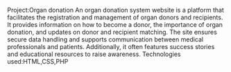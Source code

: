 Project:Organ donation 
   An organ donation system website is a platform that facilitates the registration and management of organ donors and recipients. It provides information on how to become a donor, the importance of organ donation, and updates on donor and recipient matching. The site ensures secure data handling and supports communication between medical professionals and patients. Additionally, it often features success stories and educational resources to raise awareness.
Technologies used:HTML,CSS,PHP
